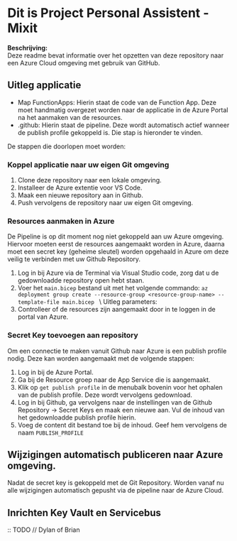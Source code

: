 # Dit is Project Personal Assistent - Mixit

**Beschrijving:** \
Deze readme bevat informatie over het opzetten van deze repository naar een Azure Cloud omgeving met gebruik van GitHub.

## Uitleg applicatie
- Map FunctionApps: Hierin staat de code van de Function App. Deze moet handmatig overgezet worden naar de applicatie in de Azure Portal na het aanmaken van de resources.
- .github: Hierin staat de pipeline. Deze wordt automatisch actief wanneer de publish profile gekoppeld is. Die stap is hieronder te vinden.

De stappen die doorlopen moet worden:

### Koppel applicatie naar uw eigen Git omgeving

1. Clone deze repository naar een lokale omgeving.
1. Installeer de Azure extentie voor VS Code.
1. Maak een nieuwe repository aan in Github.
1. Push vervolgens de repository naar uw eigen Git omgeving.

### Resources aanmaken in Azure
De Pipeline is op dit moment nog niet gekoppeld aan uw Azure omgeving. Hiervoor moeten eerst de resources aangemaakt worden in Azure, daarna moet een secret key (geheime sleutel) worden opgehaald in Azure om deze veilig te verbinden met uw Github Repository.

1. Log in bij Azure via de Terminal via Visual Studio code, zorg dat u de gedownloadde repository open hebt staan.
1. Voer het `main.bicep` bestand uit met het volgende commando: `az deployment group create --resource-group <resource-group-name> --template-file main.bicep `
 \ Uitleg parameters:
2. Controlleer of de resources zijn aangemaakt door in te loggen in de portal van Azure.

### Secret Key toevoegen aan repository
Om een connectie te maken vanuit Github naar Azure is een publish profile nodig. Deze kan worden aangemaakt met de volgende stappen:

1. Log in bij de Azure Portal.
1. Ga bij de Resource groep naar de App Service die is aangemaakt.
1. Klik op `get publish profile` in de menubalk bovenin voor het ophalen van de publish profile. Deze wordt vervolgens gedownload.
1. Log in bij Github, ga vervolgens naar de instellingen van de Github Repository -> Secret Keys en maak een nieuwe aan. Vul de inhoud van het gedownloadde publish profile hierin.
1. Voeg de content dit bestand toe bij de inhoud. Geef hem vervolgens de naam `PUBLISH_PROFILE`

## Wijzigingen automatisch publiceren naar Azure omgeving.
Nadat de secret key is gekoppeld met de Git Repository. Worden vanaf nu alle wijzigingen automatisch gepusht via de pipeline naar de Azure Cloud.

## Inrichten Key Vault en Servicebus
:: TODO // Dylan of Brian


